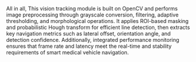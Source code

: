 


All in all, This vision tracking module is built on OpenCV and performs image preprocessing through grayscale conversion, filtering, adaptive thresholding, and morphological operations. It applies ROI-based masking and probabilistic Hough transform for efficient line detection, then extracts key navigation metrics such as lateral offset, orientation angle, and detection confidence. Additionally, integrated performance monitoring ensures that frame rate and latency meet the real-time and stability requirements of smart medical vehicle navigation.
